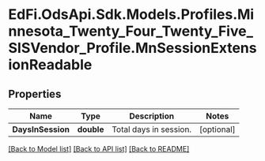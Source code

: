 # EdFi.OdsApi.Sdk.Models.Profiles.Minnesota_Twenty_Four_Twenty_Five_SISVendor_Profile.MnSessionExtensionReadable

## Properties

Name | Type | Description | Notes
------------ | ------------- | ------------- | -------------
**DaysInSession** | **double** | Total days in session. | [optional] 

[[Back to Model list]](../README.md#documentation-for-models) [[Back to API list]](../README.md#documentation-for-api-endpoints) [[Back to README]](../README.md)

